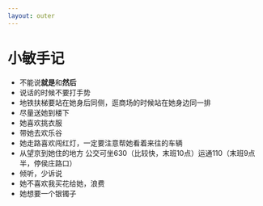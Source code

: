 ```yaml
---
layout: outer
---
```

小敏手记
=====
* 不能说**就是**和**然后**
* 说话的时候不要打手势 
* 地铁扶梯要站在她身后同侧，逛商场的时候站在她身边同一排
* 尽量送她到楼下
* 她喜欢挑衣服
* 带她去欢乐谷
* 她走路喜欢闯红灯，一定要注意帮她看着来往的车辆* 从望京到她住的地方 公交可坐630（比较快，末班10点）运通110（末班9点半，停侯庄路口）
* 倾听，少诉说 
* 她不喜欢我买花给她，浪费
* 她想要一个银镯子